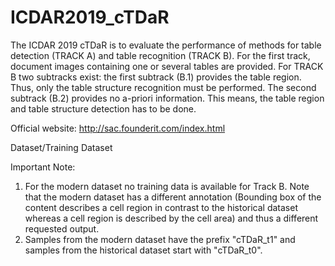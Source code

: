 # ICDAR2019_cTDaR
The ICDAR 2019 cTDaR is to evaluate the performance of methods for table detection (TRACK A) and table recognition (TRACK B). For the first track, document images containing one or several tables are provided. For TRACK B two subtracks exist: the first subtrack (B.1) provides the table region. Thus, only the table structure recognition must be performed. The second subtrack (B.2) provides no a-priori information. This means, the table region and table structure detection has to be done. 

Official website: http://sac.founderit.com/index.html

Dataset/Training Dataset

Important Note: 
1. For the modern dataset no training data is available for Track B. Note that the modern dataset has a different annotation (Bounding box of the content describes a cell region in contrast to the historical dataset whereas a cell region is described by the cell area) and thus a different requested output. 
2. Samples from the modern dataset have the prefix "cTDaR_t1" and samples from the historical dataset start with "cTDaR_t0". 
